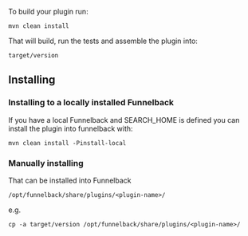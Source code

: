  To build your plugin run:

```
mvn clean install
```

That will build, run the tests and assemble the plugin into:

```
target/version
```

## Installing

### Installing to a locally installed Funnelback
If you have a local Funnelback and SEARCH_HOME is defined you can install
the plugin into funnelback with:

```
mvn clean install -Pinstall-local
```
### Manually installing

That can be installed into Funnelback
```
/opt/funnelback/share/plugins/<plugin-name>/
```

e.g.

```
cp -a target/version /opt/funnelback/share/plugins/<plugin-name>/
```
